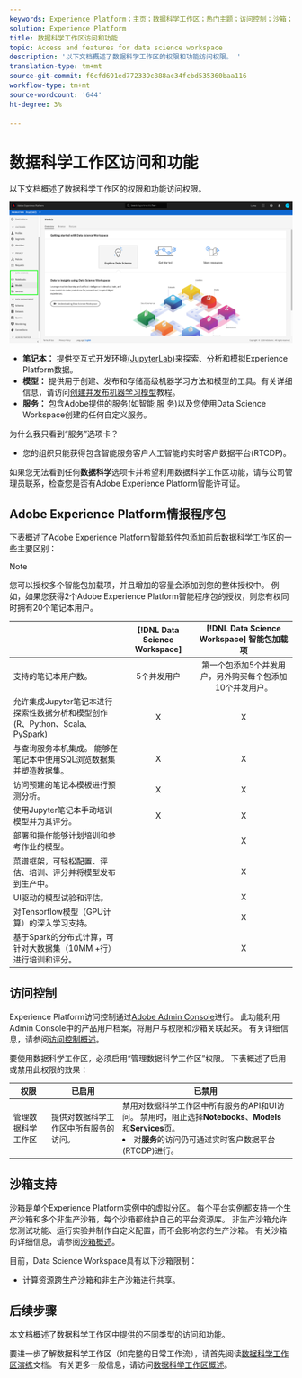 ```yaml
---
keywords: Experience Platform；主页；数据科学工作区；热门主题；访问控制；沙箱；智能包；dsw功能；dsw访问；Adobe Experience Platform智能；智能；aep智能包
solution: Experience Platform
title: 数据科学工作区访问和功能
topic: Access and features for data science workspace
description: '以下文档概述了数据科学工作区的权限和功能访问权限。 '
translation-type: tm+mt
source-git-commit: f6cfd691ed772339c888ac34fcbd535360baa116
workflow-type: tm+mt
source-wordcount: '644'
ht-degree: 3%

---
```



# 数据科学工作区访问和功能

以下文档概述了数据科学工作区的权限和功能访问权限。

![DSW选项卡](./images/access/platform-tabs.png)

- **笔记本：** 提供交互式开发环境[(JupyterLab](./jupyterlab/overview.md))来探索、分析和模拟Experience Platform数据。
- **模型：** 提供用于创建、发布和存储高级机器学习方法和模型的工具。有关详细信息，请访问[创建并发布机器学习模型](./models-recipes/create-publish-model.md)教程。
- **服务：** 包含Adobe提供的服务(如智能 [服](../intelligent-services/home.md) 务)以及您使用Data Science Workspace创建的任何自定义服务。

为什么我只看到“服务”选项卡？

- 您的组织只能获得包含智能服务客户人工智能的实时客户数据平台(RTCDP)。

如果您无法看到任何&#x200B;**数据科学**&#x200B;选项卡并希望利用数据科学工作区功能，请与公司管理员联系，检查您是否有Adobe Experience Platform智能许可证。

## Adobe Experience Platform情报程序包

下表概述了Adobe Experience Platform智能软件包添加前后数据科学工作区的一些主要区别：

>[!NOTE]
>
>您可以授权多个智能包加载项，并且增加的容量会添加到您的整体授权中。 例如，如果您获得2个Adobe Experience Platform智能程序包的授权，则您有权同时拥有20个笔记本用户。

|  | [!DNL Data Science Workspace] | [!DNL Data Science Workspace] 智能包加载项 |
| --- | :---: | :---: |
| 支持的笔记本用户数。 | 5个并发用户 | 第一个包添加5个并发用户，另外购买每个包添加10个并发用户。 |
| 允许集成Jupyter笔记本进行探索性数据分析和模型创作(R、Python、Scala、PySpark) | X | X |
| 与查询服务本机集成。 能够在笔记本中使用SQL浏览数据集并塑造数据集。 | X | X |
| 访问预建的笔记本模板进行预测分析。 | X | X |
| 使用Jupyter笔记本手动培训模型并为其评分。 | X | X |
| 部署和操作能够计划培训和参考作业的模型。 |  | X |
| 菜谱框架，可轻松配置、评估、培训、评分并将模型发布到生产中。 |  | X |
| UI驱动的模型试验和评估。 |  | X |
| 对Tensorflow模型（GPU计算）的深入学习支持。 |  | X |
| 基于Spark的分布式计算，可针对大数据集（10MM +行）进行培训和评分。 |  | X |

## 访问控制

Experience Platform访问控制通过[Adobe Admin Console](https://adminconsole.adobe.com)进行。 此功能利用Admin Console中的产品用户档案，将用户与权限和沙箱关联起来。 有关详细信息，请参阅[访问控制概述](../access-control/home.md)。

要使用数据科学工作区，必须启用“管理数据科学工作区”权限。 下表概述了启用或禁用此权限的效果：

| 权限 | 已启用 | 已禁用 |
|---|---|---|
| 管理数据科学工作区 | 提供对数据科学工作区中所有服务的访问。 | 禁用对数据科学工作区中所有服务的API和UI访问。 禁用时，阻止选择&#x200B;**Notebooks**、**Models**&#x200B;和&#x200B;**Services**&#x200B;页。 <li>对&#x200B;**服务**&#x200B;的访问仍可通过实时客户数据平台(RTCDP)进行。</li> |

## 沙箱支持

沙箱是单个Experience Platform实例中的虚拟分区。 每个平台实例都支持一个生产沙箱和多个非生产沙箱，每个沙箱都维护自己的平台资源库。 非生产沙箱允许您测试功能、运行实验并制作自定义配置，而不会影响您的生产沙箱。 有关沙箱的详细信息，请参阅[沙箱概述](../sandboxes/home.md)。

目前，Data Science Workspace具有以下沙箱限制：

- 计算资源跨生产沙箱和非生产沙箱进行共享。

## 后续步骤

本文档概述了数据科学工作区中提供的不同类型的访问和功能。

要进一步了解数据科学工作区（如完整的日常工作流），请首先阅读[数据科学工作区演练](./walkthrough.md)文档。 有关更多一般信息，请访问[数据科学工作区概述](./home.md)。